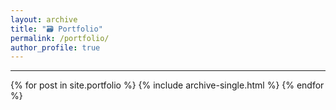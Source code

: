 ```yaml
---
layout: archive
title: "🗃️ Portfolio"
permalink: /portfolio/
author_profile: true
---
```


---

{% for post in site.portfolio %}
  {% include archive-single.html %}
{% endfor %}

